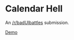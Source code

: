 # Calendar Hell

An [/r/badUIbattles](https://old.reddit.com/r/badUIbattles/comments/pqjd0p/calendar_hell/) submission.

[Demo](https://izeau.github.io/calendar-hell/)
